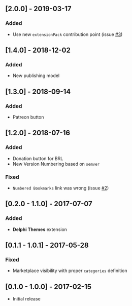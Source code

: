## [2.0.0] - 2019-03-17
### Added
- Use new `extensionPack` contribution point (issue [#3](https://github.com/alefragnani/vscode-delphi-pack/issues/3))

## [1.4.0] - 2018-12-02
### Added
- New publishing model

## [1.3.0] - 2018-09-14
### Added
- Patreon button

## [1.2.0] - 2018-07-16
### Added
- Donation button for BRL
- New Version Numbering based on `semver`

### Fixed
- `Numbered Bookmarks` link was wrong (issue [#2](https://github.com/alefragnani/vscode-delphi-pack/issues/2))

## [0.2.0 - 1.1.0] - 2017-07-07
### Added
- **Delphi Themes** extension

## [0.1.1 - 1.0.1] - 2017-05-28
### Fixed
- Marketplace visibility with proper `categories` definition

## [0.1.0 - 1.0.0] - 2017-02-15

* Initial release